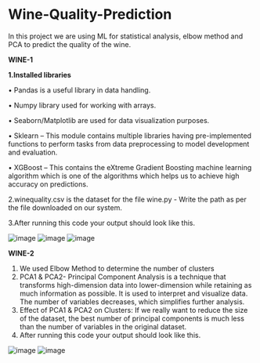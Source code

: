 # Wine-Quality-Prediction
In this project we are using ML for statistical analysis, elbow method and PCA to predict the quality of the wine.

**WINE-1**

**1.Installed libraries**

•	Pandas is a useful library in data handling.

•	Numpy library used for working with arrays.

•	Seaborn/Matplotlib are used for data visualization purposes.

•	Sklearn – This module contains multiple libraries having pre-implemented functions to perform tasks from data preprocessing to model development and evaluation.

•	XGBoost – This contains the eXtreme Gradient Boosting machine learning algorithm which is one of the algorithms which helps us to achieve high accuracy on predictions.


2.winequality.csv is the dataset for the file wine.py - Write the path as per the file downloaded on our system.

3.After running this code your output should look like this.  

![image](https://user-images.githubusercontent.com/114230772/233732935-424640d4-1a6a-423f-8914-08c50448077d.png)
![image](https://user-images.githubusercontent.com/114230772/233732971-42a4614e-cd1c-43cb-bc86-ea94f52a1d98.png)
![image](https://user-images.githubusercontent.com/114230772/233732987-7f9048f8-d380-43a3-aaf5-b56324676f92.png)

 

**WINE-2**

1.	We used Elbow Method to determine the number of clusters
2.	PCA1 & PCA2- Principal Component Analysis is a technique that transforms high-dimension data into lower-dimension while retaining as much information as possible. It is used to interpret and visualize data. The number of variables decreases, which simplifies further analysis.
3.	Effect of PCA1 & PCA2 on Clusters: If we really want to reduce the size of the dataset, the best number of principal components is much less than the number of variables in the original dataset.
4.	After running this code your output should look like this.

![image](https://user-images.githubusercontent.com/114230772/233733017-1a97ae31-7f97-426a-bafa-25a831445f9b.png)
![image](https://user-images.githubusercontent.com/114230772/233733036-2ddad30f-d68e-4f33-97d3-91349d1d1ced.png)

 

